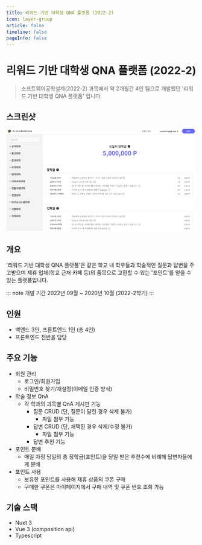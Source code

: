```yaml
---
title: 리워드 기반 대학생 QNA 플랫폼 (2022-2)
icon: layer-group
article: false
timeline: false
pageInfo: false
---
```


# 리워드 기반 대학생 QNA 플랫폼 (2022-2)

> 소프트웨어공학설계(2022-2) 과목에서 약 2개월간 4인 팀으로 개발했던 '리워드 기반 대학생 QNA 플랫폼' 입니다. 

## 스크린샷

<!-- <Screenshots> -->

![메인 페이지](./reward-qna-flatform/main.png)

<!-- <img src="./soldier/1_login.png" alt="로그인 페이지" title="로그인 페이지"/>
<img src="./soldier/2_main.png" alt="메인 페이지" title="메인 페이지"/>
<img src="./soldier/3_history.png" alt="히스토리 페이지" title="히스토리 페이지"/>
<img src="./soldier/4_barbershops.png" alt="미용실 목록 페이지" title="미용실 목록 페이지"/>
<img src="./soldier/5_barbershop_datil.png" alt="미용실 상세 페이지" title="미용실 상세 페이지"/>
<img src="./soldier/6_history.png" alt="히스토리 페이지" title="히스토리 페이지"/>
<img src="./soldier/7_reservation.png" alt="예약 페이지" title="예약 페이지"/>
<img src="./soldier/8_info.png" alt="미용실 정보 페이지" title="미용실 정보 페이지"/>
<img src="./soldier/9_community.png" alt="커뮤니티 페이지" title="커뮤니티 페이지"/>
<img src="./soldier/10_post.png" alt="커뮤니티 게시글 페이지" title="커뮤니티 게시글 페이지"/>
<img src="./soldier/11_main.png" alt="메인 페이지" title="메인 페이지"/> -->

<!-- </Screenshots> -->

## 개요

'리워드 기반 대학생 QNA 플랫폼'은 같은 학교 내 학우들과 학술적인 질문과 답변을 주고받으며
제휴 업체(학교 근처 카페 등)의 품목으로 교환할 수 있는 '포인트'를 얻을 수 있는 플랫폼입니다.

::: note 개발 기간
2022년 09월 ~ 2020년 10월 (2022-2학기)
:::

## 인원

- 백엔드 3인, 프론트엔드 1인 (총 4인)
- 프론트엔드 전반을 담당

## 주요 기능

- 회원 관리
  - 로그인/회원가입
  - 비밀번호 찾기/재설정(이메일 인증 방식)
- 학술 정보 QnA
  - 각 학과의 과목별 QnA 게시판 기능
    - 질문 CRUD (단, 질문이 달린 경우 삭제 불가)
      - 파일 첨부 기능
    - 답변 CRUD (단, 채택된 경우 삭제/수정 불가)
      - 파일 첨부 기능
    - 답변 추천 기능
- 포인트 분배
  - 매일 자정 당일의 총 장학금(포인트)을 당일 받은 추천수에 비례해 답변자들에게 분배
- 포인트 사용
  - 보유한 포인트를 사용해 제휴 상품의 쿠폰 구매
  - 구매한 쿠폰은 마이페이지에서 구매 내역 및 쿠폰 번호 조회 가능

## 기술 스택

- Nuxt 3
- Vue 3 (composition api)
- Typescript

<script setup lang="ts">
    import Screenshots from '@components/Screenshots.vue'
</script>
